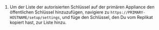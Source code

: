 1. Um der Liste der autorisierten Schlüssel auf der primären Appliance den öffentlichen Schlüssel hinzuzufügen, navigiere zu `https://PRIMARY-HOSTNAME/setup/settings`, und füge den Schlüssel, den Du vom Replikat kopiert hast, zur Liste hinzu.
